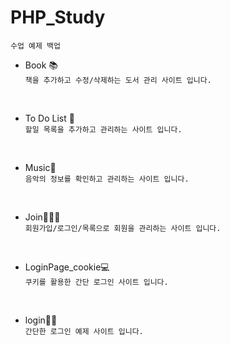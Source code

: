 # PHP_Study

`수업 예제 백업`

- Book 📚</br>
`책을 추가하고 수정/삭제하는 도서 관리 사이트 입니다.`

</br>

- To Do List 📄</br>
`할일 목록을 추가하고 관리하는 사이트 입니다.`

</br>

- Music🎵</br>
`음악의 정보를 확인하고 관리하는 사이트 입니다.`

</br>

- Join👨‍👩‍👧</br>
`회원가입/로그인/목록으로 회원을 관리하는 사이트 입니다.`

<br>

- LoginPage_cookie💻</br>
`쿠키를 활용한 간단 로그인 사이트 입니다.`

<br>

- login💁‍♀️</br>
`간단한 로그인 예제 사이트 입니다.`
